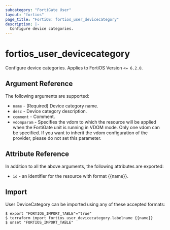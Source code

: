 ```yaml
---
subcategory: "FortiGate User"
layout: "fortios"
page_title: "FortiOS: fortios_user_devicecategory"
description: |-
  Configure device categories.
---
```


# fortios_user_devicecategory
Configure device categories. Applies to FortiOS Version `<= 6.2.0`.

## Argument Reference

The following arguments are supported:

* `name` - (Required) Device category name.
* `desc` - Device category description.
* `comment` - Comment.
* `vdomparam` - Specifies the vdom to which the resource will be applied when the FortiGate unit is running in VDOM mode. Only one vdom can be specified. If you want to inherit the vdom configuration of the provider, please do not set this parameter.


## Attribute Reference

In addition to all the above arguments, the following attributes are exported:
* `id` - an identifier for the resource with format {{name}}.

## Import

User DeviceCategory can be imported using any of these accepted formats:
```
$ export "FORTIOS_IMPORT_TABLE"="true"
$ terraform import fortios_user_devicecategory.labelname {{name}}
$ unset "FORTIOS_IMPORT_TABLE"
```
